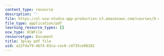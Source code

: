 ```yaml
---
content_type: resource
description: ''
file: https://ol-ocw-studio-app-production.s3.amazonaws.com/courses/9-40-introduction-to-neural-computation-spring-2018/a22fda794b7483cacac6c4f35ce06282_dNHqd6nGr5o.pdf
file_type: application/pdf
learning_resource_types: []
ocw_type: OCWFile
resourcetype: Document
title: 3play pdf file
uid: a22fda79-4b74-83ca-cac6-c4f35ce06282
---
```

